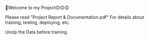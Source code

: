 💖Welcome to my Project😊😊😊

Please read "Project Report & Documentation.pdf" For details about training, testing, deploying, etc.

Unzip the Data before training.
